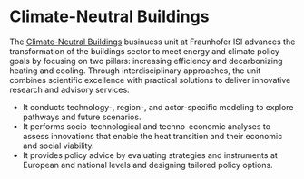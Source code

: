 # Climate-Neutral Buildings

The [Climate-Neutral Buildings](https://www.isi.fraunhofer.de/en/competence-center/energietechnologien-energiesysteme/geschaeftsfelder/klimaneutrale_gebaeude.html) businuess unit at Fraunhofer ISI advances the transformation of the buildings sector to meet energy and climate policy goals by focusing on two pillars: increasing efficiency and decarbonizing heating and cooling. Through interdisciplinary approaches, the unit combines scientific excellence with practical solutions to deliver innovative research and advisory services: 

- It conducts technology-, region-, and actor-specific modeling to explore pathways and future scenarios.
- It performs socio-technological and techno-economic analyses to assess innovations that enable the heat transition and their economic and social viability.
- It provides policy advice by evaluating strategies and instruments at European and national levels and designing tailored policy options.

